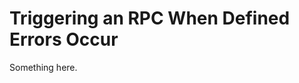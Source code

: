 [title]: # (Triggering an RPC When Defined Errors Occur)
[tags]: # (XXX)
[priority]: # (3000)
# Triggering an RPC When Defined Errors Occur
Something here.
